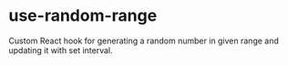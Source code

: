 # use-random-range
Custom React hook for generating a random number in given range and updating it with set interval. 
